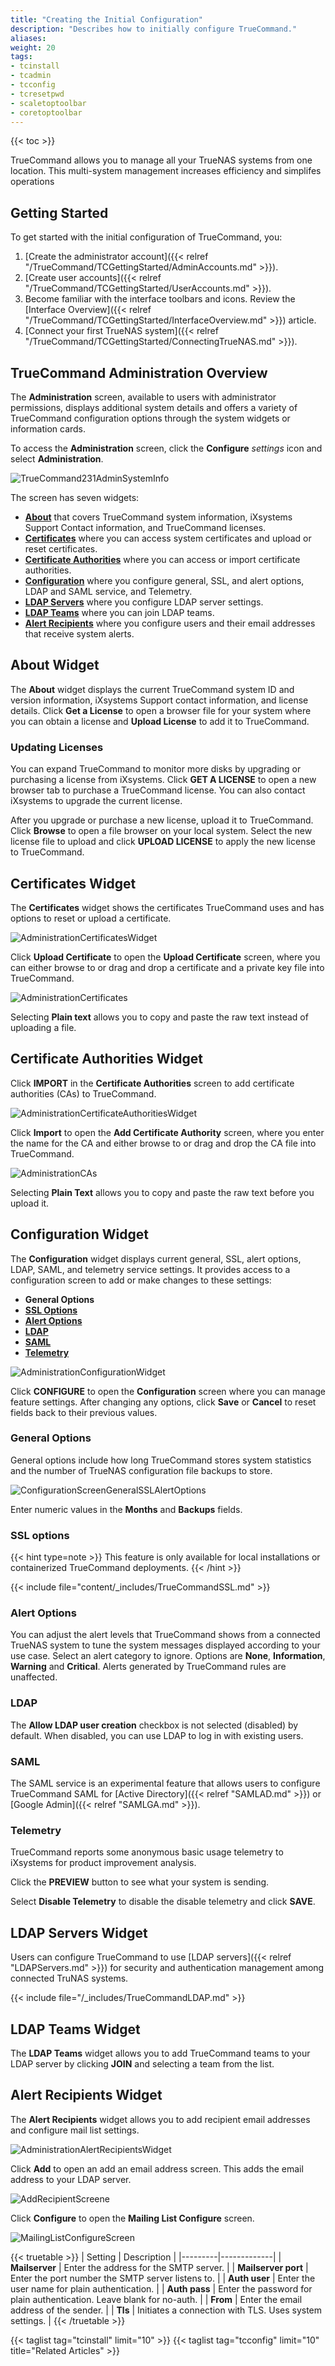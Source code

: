 ```yaml
---
title: "Creating the Initial Configuration"
description: "Describes how to initially configure TrueCommand."
aliases:
weight: 20
tags:
- tcinstall
- tcadmin
- tcconfig
- tcresetpwd
- scaletoptoolbar
- coretoptoolbar
---
```

{{< toc >}}


TrueCommand allows you to manage all your TrueNAS systems from one location. This multi-system management increases efficiency and simplifes operations

## Getting Started

To get started with the initial configuration of TrueCommand, you:

1. [Create the administrator account]({{< relref "/TrueCommand/TCGettingStarted/AdminAccounts.md" >}}).
2. [Create user accounts]({{< relref "/TrueCommand/TCGettingStarted/UserAccounts.md" >}}).
3. Become familiar with the interface toolbars and icons. Review the [Interface Overview]({{< relref "/TrueCommand/TCGettingStarted/InterfaceOverview.md" >}}) article.
4. [Connect your first TrueNAS system]({{< relref "/TrueCommand/TCGettingStarted/ConnectingTrueNAS.md" >}}).

## TrueCommand Administration Overview

The **Administration** screen, available to users with administrator permissions, displays additional system details and offers a variety of TrueCommand configuration options through the system widgets or information cards.

To access the **Administration** screen, click the **Configure** <i class="material-icons" aria-hidden="true" title="Settings">settings</i> icon and select **Administration**. 

![TrueCommand231AdminSystemInfo](/images/TrueCommand/Administration/TrueCommand231AdminSystemInfo.png "Administration Configuration")

The screen has seven widgets:
* **[About](#about-widget)** that covers TrueCommand system information, iXsystems Support Contact information, and TrueCommand licenses.
* **[Certificates](#certificates-widget)** where you can access system certificates and upload or reset certificates.
* **[Certificate Authorities](#certificate-authorities-widget)** where you can access or import certificate authorities.
* **[Configuration](#configuration-widget)** where you configure general, SSL, and alert options, LDAP and SAML service, and Telemetry.
* **[LDAP Servers](#ldap-servers-widget)** where you configure LDAP server settings.
* **[LDAP Teams](#ldap-teams-widget)** where you can join LDAP teams.
* **[Alert Recipients](#alert-recipients-widget)** where you configure users and their email addresses that receive system alerts.

## About Widget

The **About** widget displays the current TrueCommand system ID and version information, iXsystems Support contact information, and license details. 
Click **Get a License** to open a browser file for your system where you can obtain a license and **Upload License** to add it to TrueCommand.

### Updating Licenses

You can expand TrueCommand to monitor more disks by upgrading or purchasing a license from iXsystems.
Click **GET A LICENSE** to open a new browser tab to purchase a TrueCommand license.
You can also contact iXsystems to upgrade the current license.

After you upgrade or purchase a new license, upload it to TrueCommand.
Click **Browse** to open a file browser on your local system.
Select the new license file to upload and click **UPLOAD LICENSE** to apply the new license to TrueCommand.

## Certificates Widget

The **Certificates** widget shows the certificates TrueCommand uses and has options to reset or upload a certificate.

![AdministrationCertificatesWidget](/images/TrueCommand/Administration/AdministrationCertificatesWidget.png "Administration: Certificates Widget")

Click **Upload Certificate** to open the **Upload Certificate** screen, where you can either browse to or drag and drop a certificate and a private key file into TrueCommand. 

![AdministrationCertificates](/images/TrueCommand/Administration/AdministrationCertificates.png "Administration: Certificates")

Selecting **Plain text** allows you to copy and paste the raw text instead of uploading a file.

## Certificate Authorities Widget

Click **IMPORT** in the **Certificate Authorities** screen to add certificate authorities (CAs) to TrueCommand.

![AdministrationCertificateAuthoritiesWidget](/images/TrueCommand/Administration/AdministrationCertificateAuthoritiesWidget.png "Administration: Certificates Authorities Widget")

Click **Import** to open the **Add Certificate Authority** screen, where you enter the name for the CA and either browse to or drag and drop the CA file into TrueCommand.

![AdministrationCAs](/images/TrueCommand/Administration/AdministrationCAs.png "Administration: Certificates")

Selecting **Plain Text** allows you to copy and paste the raw text before you upload it.

## Configuration Widget

The **Configuration** widget displays current general, SSL, alert options, LDAP, SAML, and telemetry service settings. It provides access to a configuration screen to add or make changes to these settings:  

* **General Options** 
* **[SSL Options](#ssl-options)** 
* **[Alert Options](#alert-options)**
* **[LDAP](#ldap)**
* **[SAML](#saml)**
* **[Telemetry](#telemetry)**

![AdministrationConfigurationWidget](/images/TrueCommand/Administration/AdministrationConfigurationWidget.png "Administration Configuration Widget")

Click **CONFIGURE** to open the **Configuration** screen where you can manage feature settings.
After changing any options, click **Save** or **Cancel** to reset fields back to their previous values.

### General Options
General options include how long TrueCommand stores system statistics and the number of TrueNAS configuration file backups to store.

![ConfigurationScreenGeneralSSLAlertOptions](/images/TrueCommand/Administration/ConfigurationScreenGeneralSSLAlertOptions.png "Configuration General SSL and Alert Options")

Enter numeric values in the **Months** and **Backups** fields.

### SSL options

{{< hint type=note >}}
This feature is only available for local installations or containerized TrueCommand deployments.
{{< /hint >}}

{{< include file="content/_includes/TrueCommandSSL.md" >}}

### Alert Options

You can adjust the alert levels that TrueCommand shows from a connected TrueNAS system to tune the system messages displayed according to your use case.
Select an alert category to ignore. Options are **None**, **Information**, **Warning** and **Critical**. Alerts generated by TrueCommand rules are unaffected.

### LDAP

The **Allow LDAP user creation** checkbox is not selected (disabled) by default. When disabled, you can use LDAP to log in with existing users.

### SAML 

The SAML service is an experimental feature that allows users to configure TrueCommand SAML for [Active Directory]({{< relref "SAMLAD.md" >}}) or [Google Admin]({{< relref "SAMLGA.md" >}}). 

### Telemetry 

TrueCommand reports some anonymous basic usage telemetry to iXsystems for product improvement analysis.

Click the **PREVIEW** button to see what your system is sending.

Select **Disable Telemetry** to disable the disable telemetry and click **SAVE**.

## LDAP Servers Widget

Users can configure TrueCommand to use [LDAP servers]({{< relref "LDAPServers.md" >}}) for security and authentication management among connected TruNAS systems.

{{< include file="/_includes/TrueCommandLDAP.md" >}}

## LDAP Teams Widget

The **LDAP Teams** widget allows you to add TrueCommand teams to your LDAP server by clicking **JOIN** and selecting a team from the list.

## Alert Recipients Widget

The **Alert Recipients** widget allows you to add recipient email addresses and configure mail list settings.

![AdministrationAlertRecipientsWidget](/images/TrueCommand/Administration/AdministrationAlertRecipientsWidget.png "Administration Screen Alert Recipients Widget")

Click **Add** to open an add an email address screen. This adds the email address to your LDAP server.

![AddRecipientScreene](/images/TrueCommand/Administration/AddRecipientScreen.png "Add Recipients Screen")

Click **Configure** to open the **Mailing List Configure** screen. 

![MailingListConfigureScreen](/images/TrueCommand/Administration/MailingListConfigureScreen.png "Mailing List Configuration Screen")

{{< truetable >}}
| Setting | Description |
|---------|-------------|
| **Mailserver** | Enter the address for the SMTP server. |
| **Mailserver port** | Enter the port number the SMTP server listens to. |
| **Auth user** | Enter the user name for plain authentication. |
| **Auth pass** | Enter the password for plain authentication. Leave blank for no-auth. |
| **From** | Enter the email address of the sender. |
| **Tls** | Initiates a connection with TLS. Uses system settings. |
{{< /truetable >}}

{{< taglist tag="tcinstall" limit="10" >}}
{{< taglist tag="tcconfig" limit="10" title="Related Articles" >}}
